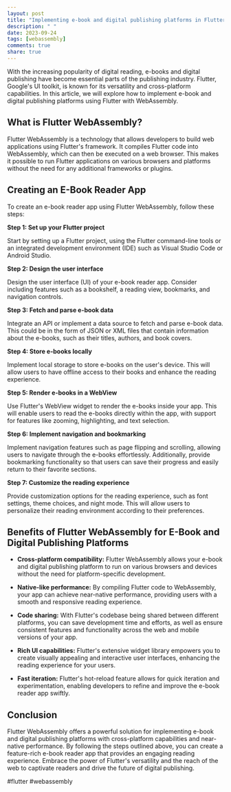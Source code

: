 ```yaml
---
layout: post
title: "Implementing e-book and digital publishing platforms in Flutter WebAssembly"
description: " "
date: 2023-09-24
tags: [webassembly]
comments: true
share: true
---
```


With the increasing popularity of digital reading, e-books and digital publishing have become essential parts of the publishing industry. Flutter, Google's UI toolkit, is known for its versatility and cross-platform capabilities. In this article, we will explore how to implement e-book and digital publishing platforms using Flutter with WebAssembly.

## What is Flutter WebAssembly?

Flutter WebAssembly is a technology that allows developers to build web applications using Flutter's framework. It compiles Flutter code into WebAssembly, which can then be executed on a web browser. This makes it possible to run Flutter applications on various browsers and platforms without the need for any additional frameworks or plugins.

## Creating an E-Book Reader App

To create an e-book reader app using Flutter WebAssembly, follow these steps:

**Step 1: Set up your Flutter project**

Start by setting up a Flutter project, using the Flutter command-line tools or an integrated development environment (IDE) such as Visual Studio Code or Android Studio.

**Step 2: Design the user interface**

Design the user interface (UI) of your e-book reader app. Consider including features such as a bookshelf, a reading view, bookmarks, and navigation controls.

**Step 3: Fetch and parse e-book data**

Integrate an API or implement a data source to fetch and parse e-book data. This could be in the form of JSON or XML files that contain information about the e-books, such as their titles, authors, and book covers.

**Step 4: Store e-books locally**

Implement local storage to store e-books on the user's device. This will allow users to have offline access to their books and enhance the reading experience.

**Step 5: Render e-books in a WebView**

Use Flutter's WebView widget to render the e-books inside your app. This will enable users to read the e-books directly within the app, with support for features like zooming, highlighting, and text selection.

**Step 6: Implement navigation and bookmarking**

Implement navigation features such as page flipping and scrolling, allowing users to navigate through the e-books effortlessly. Additionally, provide bookmarking functionality so that users can save their progress and easily return to their favorite sections.

**Step 7: Customize the reading experience**

Provide customization options for the reading experience, such as font settings, theme choices, and night mode. This will allow users to personalize their reading environment according to their preferences.

## Benefits of Flutter WebAssembly for E-Book and Digital Publishing Platforms

- **Cross-platform compatibility:** Flutter WebAssembly allows your e-book and digital publishing platform to run on various browsers and devices without the need for platform-specific development.

- **Native-like performance:** By compiling Flutter code to WebAssembly, your app can achieve near-native performance, providing users with a smooth and responsive reading experience.

- **Code sharing:** With Flutter's codebase being shared between different platforms, you can save development time and efforts, as well as ensure consistent features and functionality across the web and mobile versions of your app.

- **Rich UI capabilities:** Flutter's extensive widget library empowers you to create visually appealing and interactive user interfaces, enhancing the reading experience for your users.

- **Fast iteration:** Flutter's hot-reload feature allows for quick iteration and experimentation, enabling developers to refine and improve the e-book reader app swiftly.

## Conclusion

Flutter WebAssembly offers a powerful solution for implementing e-book and digital publishing platforms with cross-platform capabilities and near-native performance. By following the steps outlined above, you can create a feature-rich e-book reader app that provides an engaging reading experience. Embrace the power of Flutter's versatility and the reach of the web to captivate readers and drive the future of digital publishing.

#flutter #webassembly